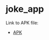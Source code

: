 # joke_app

Link to APK file:

- [APK](https://drive.google.com/file/d/1_4a5EFd2-YvOOS0fwKyp0aeEmcp68YhW/view?usp=sharing)
